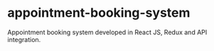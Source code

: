 # appointment-booking-system
Appointment booking system developed in React JS, Redux and API integration.
